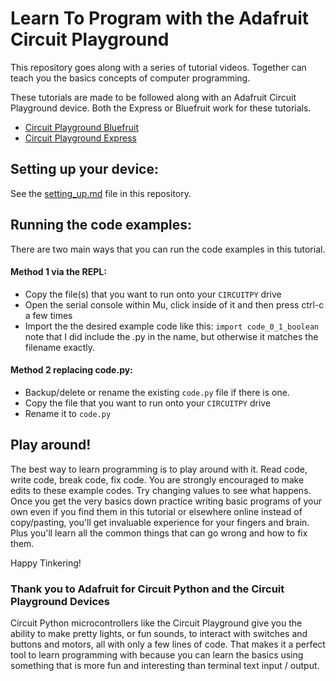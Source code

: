 # Learn To Program with the Adafruit Circuit Playground

This repository goes along with a series of tutorial videos. Together can teach you the basics concepts of computer programming. 

These tutorials are made to be followed along with an Adafruit Circuit Playground device. Both the Express or Bluefruit work for these tutorials.

- [Circuit Playground Bluefruit](https://www.adafruit.com/product/4333)
- [Circuit Playground Express](https://www.adafruit.com/product/3333)

## Setting up your device:
See the [setting_up.md](setting_up.md) file in this repository.
 
 ## Running the code examples:
 There are two main ways that you can run the code examples in this tutorial. 
 
 #### Method 1 via the REPL: 
 - Copy the file(s) that you want to run onto your `CIRCUITPY` drive
 - Open the serial console within Mu, click inside of it and then press ctrl-c a few times
 - Import the the desired example code like this: `import code_0_1_boolean` note that I did include the .py in the name, but otherwise it matches the filename exactly. 
 
 #### Method 2 replacing code.py:
 - Backup/delete or rename the existing `code.py` file if there is one.
 - Copy the file that you want to run onto your `CIRCUITPY` drive
 - Rename it to `code.py` 
 
 
 ## Play around!
 The best way to learn programming is to play around with it. Read code, write code, break code, fix code. You are strongly encouraged to make edits to these example codes. Try changing values to see what happens. Once you get the very basics down practice writing basic programs of your own even if you find them in this tutorial or elsewhere online instead of copy/pasting, you'll get invaluable experience for your fingers and brain. Plus you'll learn all the common things that can go wrong and how to fix them.   
 
 
Happy Tinkering! 


### Thank you to Adafruit for Circuit Python and the Circuit Playground Devices
Circuit Python microcontrollers like the Circuit Playground give you the ability to make pretty lights, or fun sounds, to interact with switches and buttons and motors, all with only a few lines of code. That makes it a perfect tool to learn programming with because you can learn the basics using something that is more fun and interesting than terminal text input / output.